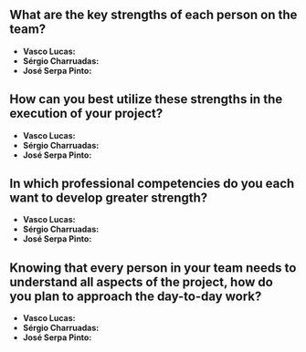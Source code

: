 
## **What are the key strengths of each person on the team?**

* **Vasco Lucas:**
* **Sérgio Charruadas:**
* **José Serpa Pinto:**
## **How can you best utilize these strengths in the execution of your project?**

* **Vasco Lucas:**
* **Sérgio Charruadas:**
* **José Serpa Pinto:**
## **In which professional competencies do you each want to develop greater strength?**

* **Vasco Lucas:**
* **Sérgio Charruadas:**
* **José Serpa Pinto:**
## **Knowing that every person in your team needs to understand all aspects of the project, how do you plan to approach the day-to-day work?**

* **Vasco Lucas:**
* **Sérgio Charruadas:**
* **José Serpa Pinto:**
